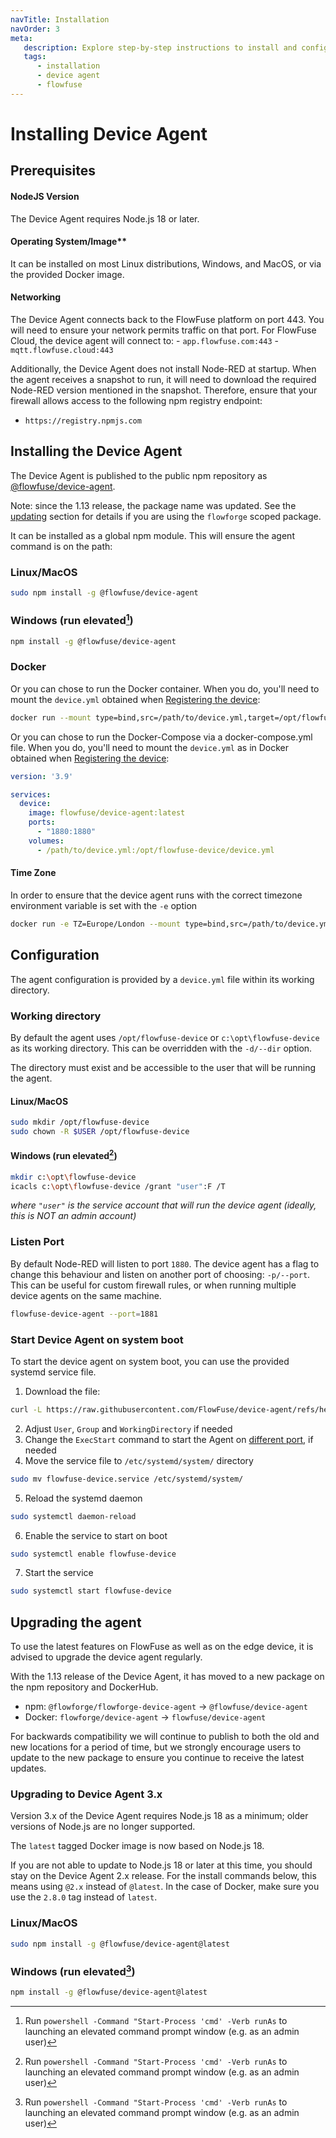 ```yaml
---
navTitle: Installation
navOrder: 3
meta: 
   description: Explore step-by-step instructions to install and configure the FlowFuse Device Agent on various platforms, ensuring seamless connectivity with FlowFuse Cloud and MQTT services.
   tags:
      - installation 
      - device agent
      - flowfuse
---
```


# Installing Device Agent

## Prerequisites

#### NodeJS Version

The Device Agent requires Node.js 18 or later.

#### Operating System/Image**

It can be installed on most Linux distributions, Windows, and MacOS, or via the provided Docker image.

#### Networking

The Device Agent connects back to the FlowFuse platform on port 443. You will need to ensure your network permits traffic on that port. For FlowFuse Cloud, the device agent will connect to:
    - `app.flowfuse.com:443`
    - `mqtt.flowfuse.cloud:443`

Additionally, the Device Agent does not install Node-RED at startup. When the agent receives a snapshot to run, it will need to download the required Node-RED version mentioned in the snapshot. Therefore, ensure that your firewall allows access to the following npm registry endpoint:

- `https://registry.npmjs.com`

## Installing the Device Agent

The Device Agent is published to the public npm repository as [@flowfuse/device-agent](https://www.npmjs.com/package/@flowfuse/device-agent).

Note: since the 1.13 release, the package name was updated. See the [updating](#upgrading-the-agent) section for details if you are using the `flowforge` scoped package.

It can be installed as a global npm module. This will ensure the agent
command is on the path:

### Linux/MacOS

```bash
sudo npm install -g @flowfuse/device-agent
```

### Windows (run elevated[^1])

```bash
npm install -g @flowfuse/device-agent
```

### Docker

Or you can chose to run the Docker container. When you do, you'll need to mount
the `device.yml` obtained when [Registering the device](./register.md):

```bash
docker run --mount type=bind,src=/path/to/device.yml,target=/opt/flowfuse-device/device.yml -p 1880:1880 flowfuse/device-agent:latest
```

Or you can chose to run the Docker-Compose via a docker-compose.yml file. When you do, you'll need to mount
the `device.yml` as in Docker obtained when [Registering the device](./register.md):

```yaml
version: '3.9'

services:
  device:
    image: flowfuse/device-agent:latest
    ports:
      - "1880:1880"
    volumes:
      - /path/to/device.yml:/opt/flowfuse-device/device.yml
```

#### Time Zone

In order to ensure that the device agent runs with the correct timezone environment variable is set with the `-e` option

```bash
docker run -e TZ=Europe/London --mount type=bind,src=/path/to/device.yml,target=/opt/flowfuse-device/device.yml -p 1880:1880 flowfuse/device-agent:latest
```

## Configuration

The agent configuration is provided by a `device.yml` file within its working
directory.

### Working directory

By default the agent uses `/opt/flowfuse-device` or `c:\opt\flowfuse-device` as
its working directory. This can be overridden with the `-d/--dir` option.

The directory must exist and be accessible to the user that will be
running the agent.

#### Linux/MacOS

```bash
sudo mkdir /opt/flowfuse-device
sudo chown -R $USER /opt/flowfuse-device
```

#### Windows (run elevated[^1])

```bash
mkdir c:\opt\flowfuse-device
icacls c:\opt\flowfuse-device /grant "user":F /T
```
_where `"user"` is the service account that will run the device agent (ideally, this is NOT an admin account)_

### Listen Port

By default Node-RED will listen to port `1880`. The device agent has a flag to
change this behaviour and listen on another port of choosing: `-p/--port`. This can
be useful for custom firewall rules, or when running multiple device agents on
the same machine.

```bash
flowfuse-device-agent --port=1881
```

### Start Device Agent on system boot

To start the device agent on system boot, you can use the provided systemd service file.

1. Download the file:

```bash
curl -L https://raw.githubusercontent.com/FlowFuse/device-agent/refs/heads/main/service/flowfuse-device.service -o flowfuse-device.service
```

2. Adjust `User`, `Group` and `WorkingDirectory` if needed
3. Change the `ExecStart` command to start the Agent on [different port](#listen-port), if needed
4. Move the service file to `/etc/systemd/system/` directory
   
```bash
sudo mv flowfuse-device.service /etc/systemd/system/
```

5. Reload the systemd daemon

```bash
sudo systemctl daemon-reload
```

6. Enable the service to start on boot

```bash
sudo systemctl enable flowfuse-device
```

7. Start the service

```bash
sudo systemctl start flowfuse-device
```

## Upgrading the agent

To use the latest features on FlowFuse as well as on the edge device, it is advised to upgrade
the device agent regularly. 

With the 1.13 release of the Device Agent, it has moved to a new package on the npm repository
and DockerHub.

 - npm: `@flowforge/flowforge-device-agent` -> `@flowfuse/device-agent`
 - Docker: `flowforge/device-agent` -> `flowfuse/device-agent`

For backwards compatibility we will continue to publish to both the old and
new locations for a period of time, but we strongly encourage users to update to the
new package to ensure you continue to receive the latest updates.

### Upgrading to Device Agent 3.x

Version 3.x of the Device Agent requires Node.js 18 as a minimum; older versions of Node.js are no longer supported.

The `latest` tagged Docker image is now based on Node.js 18.

If you are not able to update to Node.js 18 or later at this time, you should stay on the Device Agent 2.x release. For the install commands below, this means using `@2.x` instead of `@latest`. In the case of Docker, make sure you use the `2.8.0` tag instead of `latest`.

### Linux/MacOS

```bash
sudo npm install -g @flowfuse/device-agent@latest
```

### Windows (run elevated[^1])

```bash
npm install -g @flowfuse/device-agent@latest
```


[^1]: Run `powershell -Command "Start-Process 'cmd' -Verb runAs` to launching an elevated command prompt window (e.g. as an admin user)
